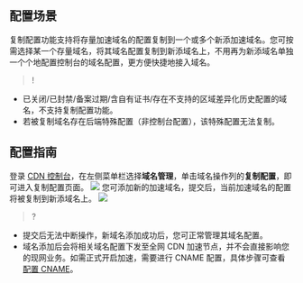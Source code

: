 ## 配置场景
复制配置功能支持将存量加速域名的配置复制到一个或多个新添加速域名。您可按需选择某一个存量域名，将其域名配置复制到新添域名上，不用再为新添域名单独一个个地配置控制台的域名配置，更方便快捷地接入域名。

>!
- 已关闭/已封禁/备案过期/含自有证书/存在不支持的区域差异化历史配置的域名，不支持复制配置功能。
- 若被复制域名存在后端特殊配置（非控制台配置），该特殊配置无法复制。

## 配置指南

登录 [CDN 控制台](https://console.cloud.tencent.com/cdn)，在左侧菜单栏选择**域名管理**，单击域名操作列的**复制配置**，即可进入复制配置页面。
![](https://qcloudimg.tencent-cloud.cn/raw/a7e8b100b873bc3072f9e9a409259741.png)
您可添加新的加速域名，提交后，当前加速域名的配置将被复制到新添域名上。
![](https://main.qcloudimg.com/raw/44055505d54436a3df36a09e0b207597.png)

>?
- 提交后无法中断操作，新域名添加成功后，您可正常管理其域名配置。
- 域名添加后会将相关域名配置下发至全网 CDN 加速节点，并不会直接影响您的现网业务。如需正式开启加速，需要进行 CNAME 配置，具体步骤可查看 [配置 CNAME](https://cloud.tencent.com/document/product/228/3121)。
